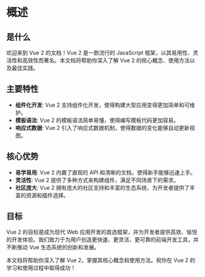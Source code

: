 # 概述

## 是什么

欢迎来到 Vue 2 的文档！Vue 2 是一款流行的 JavaScript 框架，以其易用性、灵活性和高效性而著名。本文档将帮助你深入了解 Vue 2 的核心概念、使用方法以及最佳实践。

## 主要特性

- **组件化开发**: Vue 2 支持组件化开发，使得构建大型应用变得更加简单和可维护。
- **模板语法**: Vue 2 的模板语法简单易懂，使得编写模板代码更加容易。
- **响应式数据**: Vue 2 引入了响应式数据机制，使得数据的变化能够自动更新视图。

## 核心优势

- **易学易用**: Vue 2 内置了直观的 API 和清晰的文档，使得新手能够迅速上手。
- **灵活性**: Vue 2 提供了多种方式来构建组件，满足不同场景下的需求。
- **社区庞大**: Vue 2 拥有庞大的社区支持和丰富的生态系统，为开发者提供了丰富的资源和插件选择。

## 目标

Vue 2 的目标是成为现代 Web 应用开发的首选框架，并为开发者提供高效、愉悦的开发体验。我们致力于为用户创造更快速、更灵活、更可靠的前端开发工具，并不断推动 Vue 生态系统的创新和发展。

本文档将帮助你深入了解 Vue 2，掌握其核心概念和使用方法。祝你在 Vue 2 的学习和使用过程中取得成功！
